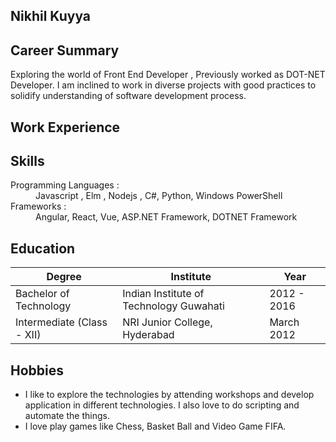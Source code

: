 ## Nikhil Kuyya

## Career Summary

Exploring the world of Front End Developer , Previously worked as DOT-NET Developer.
I am inclined to work in diverse projects with good practices to solidify understanding of software development process.

## Work Experience

## Skills

  <dl>
   <dt> Programming Languages :</dt> <dd>Javascript , Elm , Nodejs , C#, Python, Windows PowerShell</dd>
   <dt> Frameworks         : </dt> <dd>Angular, React, Vue, ASP.NET Framework, DOTNET Framework</dd>
  </dl>
   
## Education

| Degree                     | Institute                               | Year        |
| -------------------------- | --------------------------------------- | ----------- |
| Bachelor of Technology     | Indian Institute of Technology Guwahati | 2012 - 2016 |
| Intermediate (Class - XII) | NRI Junior College, Hyderabad           | March 2012  |

## Hobbies

- I like to explore the technologies by attending workshops and develop application in different technologies. I also love to do scripting and automate the things.
- I love play games like Chess, Basket Ball and Video Game FIFA.

